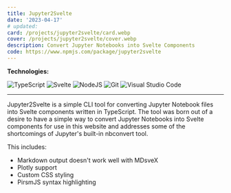```yaml
---
title: Jupyter2Svelte
date: '2023-04-17'
# updated:
card: /projects/jupyter2svelte/card.webp
cover: /projects/jupyter2svelte/cover.webp
description: Convert Jupyter Notebooks into Svelte Components
code: https://www.npmjs.com/package/jupyter2svelte
---
```


<script>
    import Anchor from '$lib/components/markdown/Anchor.svelte';
</script>

**Technologies:**

![TypeScript](https://img.shields.io/badge/typescript-%23007ACC.svg?style=for-the-badge&logo=typescript&logoColor=white)
![Svelte](https://img.shields.io/badge/svelte-%23f1413d.svg?style=for-the-badge&logo=svelte&logoColor=white)
![NodeJS](https://img.shields.io/badge/node.js-6DA55F?style=for-the-badge&logo=node.js&logoColor=white)
![Git](https://img.shields.io/badge/git-%23F05033.svg?style=for-the-badge&logo=git&logoColor=white)
![Visual Studio Code](https://img.shields.io/badge/Visual%20Studio%20Code-0078d7.svg?style=for-the-badge&logo=visual-studio-code&logoColor=white)

---

Jupyter2Svelte is a simple CLI tool for converting Jupyter Notebook files into Svelte components written in TypeScript. The tool was born out of a desire to have a simple way to convert Jupyter Notebooks into Svelte components for use in this website and addresses some of the shortcomings of Jupyter's built-in <Anchor href="https://github.com/jupyter/nbconvert">nbconvert</Anchor> tool.

This includes:

- Markdown output doesn't work well with <Anchor href="https://mdsvex.com/">MDsveX</Anchor>
- <Anchor href="https://plotly.com/python/">Plotly</Anchor> support
- Custom CSS styling
- <Anchor href="https://prismjs.com">PirsmJS</Anchor> syntax highlighting
